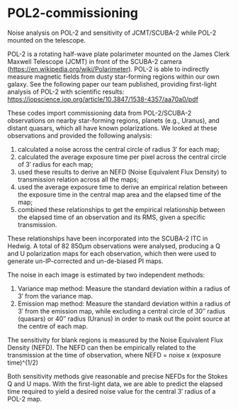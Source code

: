# POL2-commissioning
Noise analysis on POL-2 and sensitivity of JCMT/SCUBA-2 while POL-2 mounted on the telescope.

POL-2 is a rotating half-wave plate polarimeter mounted on the James Clerk Maxwell Telescope (JCMT) in front of the SCUBA-2 camera (https://en.wikipedia.org/wiki/Polarimeter). POL-2 is able to indirectly measure magnetic fields from dusty star-forming regions within our own galaxy. See the following paper our team published, providing first-light analysis of POL-2 with scientific results: https://iopscience.iop.org/article/10.3847/1538-4357/aa70a0/pdf

These codes import commissioning data from POL-2/SCUBA-2 observations on nearby star-forming regions, planets (e.g., Uranus), and distant quasars, which all have known polarizations. We looked at these observations and provided the following analysis:
1. calculated a noise across the central circle of radius 3′ for each map;
2. calculated the average exposure time per pixel across the central circle of 3′ radius for each map;
3. used these results to derive an NEFD (Noise Equivalent Flux Density) to transmission relation across all the maps;
4. used the average exposure time to derive an empirical relation between the exposure time in the central map area and the elapsed time of the map;
5. combined these relationships to get the empirical relationship between the elapsed time of an observation and its RMS, given a specific transmission.

These relationships have been incorporated into the SCUBA-2 ITC in Hedwig. A total of 82 850μm observations were analysed, producing a Q and U polarization maps for each observation, which then were used to generate un-IP-corrected and un-de-biased PI maps.

The noise in each image is estimated by two independent methods:
1. Variance map method: Measure the standard deviation within a radius of 3′ from the variance map.
2. Emission map method: Measure the standard deviation within a radius of 3′ from the emission map, while excluding a central circle of 30′′ radius (quasars) or 40′′ radius (Uranus) in order to mask out the point source at the centre of each map.

The sensitivity for blank regions is measured by the Noise Equivalent Flux Density (NEFD). The NEFD can then be empirically related to the transmission at the time of observation, where NEFD = noise x (exposure time)^(1/2)

Both sensitivity methods give reasonable and precise NEFDs for the Stokes Q and U maps. With the first-light data, we are able to predict the elapsed time required to yield a desired noise value for the central 3′ radius of a POL-2 map.
